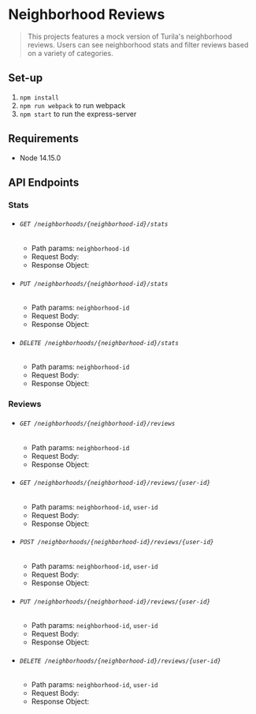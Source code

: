 # Neighborhood Reviews

> This projects features a mock version of Turila's neighborhood reviews. Users can see neighborhood stats and filter reviews based on a variety of categories.

## Set-up

1. `npm install`
2. `npm run webpack` to run webpack
3. `npm start` to run the express-server

## Requirements

- Node 14.15.0

## API Endpoints

### Stats
* ###### `GET /neighborhoods/{neighborhood-id}/stats`
  * Path params: `neighborhood-id`
  * Request Body:
  * Response Object:
* ###### `PUT /neighborhoods/{neighborhood-id}/stats`
  * Path params: `neighborhood-id`
  * Request Body:
  * Response Object:
* ###### `DELETE /neighborhoods/{neighborhood-id}/stats`
  * Path params: `neighborhood-id`
  * Request Body:
  * Response Object:

### Reviews
* ###### `GET /neighborhoods/{neighborhood-id}/reviews`
  * Path params: `neighborhood-id`
  * Request Body:
  * Response Object:
* ###### `GET /neighborhoods/{neighborhood-id}/reviews/{user-id}`
  * Path params: `neighborhood-id`, `user-id`
  * Request Body:
  * Response Object:
* ###### `POST /neighborhoods/{neighborhood-id}/reviews/{user-id}`
  * Path params: `neighborhood-id`, `user-id`
  * Request Body:
  * Response Object:
* ###### `PUT /neighborhoods/{neighborhood-id}/reviews/{user-id}`
  * Path params: `neighborhood-id`, `user-id`
  * Request Body:
  * Response Object:
* ###### `DELETE /neighborhoods/{neighborhood-id}/reviews/{user-id}`
  * Path params: `neighborhood-id`, `user-id`
  * Request Body:
  * Response Object:
